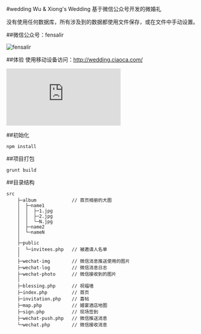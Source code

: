 #wedding
Wu &amp; Xiong's Wedding 基于微信公众号开发的微婚礼

没有使用任何数据库，所有涉及到的数据都使用文件保存，或在文件中手动设置。

##微信公众号：fensalir

![fensalir](http://wedding.ciaoca.com/img/qrcode_8cm.png)

##体验
使用移动设备访问：http://wedding.ciaoca.com/

![首页](http://qr.liantu.com/api.php?text=http://wedding.ciaoca.com/&w=258)


##初始化
```
npm install
```

##项目打包
```
grunt build
```

##目录结构
```
src
    ├─album             // 首页相册的大图
    │  ├─name1
    │  │  ├─1.jpg
    │  │  ├─2.jpg
    │  │  └─N.jpg
    │  ├─name2
    │  └─nameN
    │
    ├─public
    │  └─invitees.php   // 被邀请人名单
    │
    ├─wechat-img        // 微信消息推送使用的图片
    ├─wechat-log        // 微信消息日志
    ├─wechat-photo      // 微信接收到的图片
    │
    ├─blessing.php      // 祝福墙
    ├─index.php         // 首页
    ├─invitation.php    // 喜帖
    ├─map.php           // 婚宴酒店地图
    ├─sign.php          // 现场签到
    ├─wechat-push.php   // 微信推送消息
    └─wechat.php        // 微信接收消息
```
